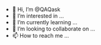 - 👋 Hi, I’m @QAQask
- 👀 I’m interested in ...
- 🌱 I’m currently learning ...
- 💞️ I’m looking to collaborate on ...
- 📫 How to reach me ...

<!---
QAQask/QAQask is a ✨ special ✨ repository because its `README.md` (this file) appears on your GitHub profile.
You can click the Preview link to take a look at your changes.
--->
